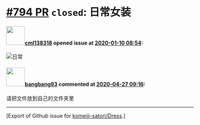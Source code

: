 # [\#794 PR](https://github.com/komeiji-satori/Dress/pull/794) `closed`: 日常女装

#### <img src="https://avatars.githubusercontent.com/u/59689836?v=4" width="50">[cml138318](https://github.com/cml138318) opened issue at [2020-01-10 08:54](https://github.com/komeiji-satori/Dress/pull/794):


![日常](https://user-images.githubusercontent.com/59689836/72141339-a5ba8c80-33cd-11ea-9dc5-7b286379997a.jpg)



#### <img src="https://avatars.githubusercontent.com/u/3430784?v=4" width="50">[bangbang93](https://github.com/bangbang93) commented at [2020-04-27 09:16](https://github.com/komeiji-satori/Dress/pull/794#issuecomment-619848302):

请把文件放到自己的文件夹里


-------------------------------------------------------------------------------



[Export of Github issue for [komeiji-satori/Dress](https://github.com/komeiji-satori/Dress).]
